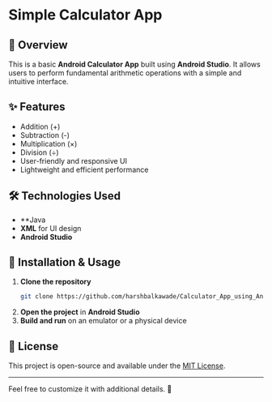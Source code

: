 # Simple Calculator App

## 📌 Overview
This is a basic **Android Calculator App** built using **Android Studio**. It allows users to perform fundamental arithmetic operations with a simple and intuitive interface.

## ✨ Features
- Addition (+)
- Subtraction (-)
- Multiplication (×)
- Division (÷)
- User-friendly and responsive UI
- Lightweight and efficient performance

## 🛠 Technologies Used
- **Java
- **XML** for UI design
- **Android Studio**

## 🚀 Installation & Usage
1. **Clone the repository**
   ```bash
   git clone https://github.com/harshbalkawade/Calculator_App_using_Android_Studio.git
   ```
2. **Open the project** in **Android Studio**
3. **Build and run** on an emulator or a physical device

## 📜 License
This project is open-source and available under the [MIT License](LICENSE).

---
Feel free to customize it with additional details. 🚀

